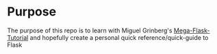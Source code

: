 # Purpose
The purpose of this repo is to learn with Miguel Grinberg's [Mega-Flask-Tutorial](https://blog.miguelgrinberg.com/post/the-flask-mega-tutorial-part-i-hello-world) and hopefully create a personal quick reference/quick-guide to Flask